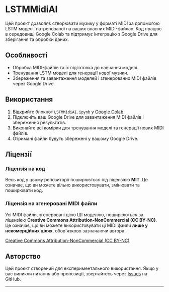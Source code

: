 # LSTMMidiAI

Цей проєкт дозволяє створювати музику у форматі MIDI за допомогою LSTM моделі, натренованої на ваших власних MIDI-файлах. Код працює в середовищі Google Colab та підтримує інтеграцію з Google Drive для зберігання та обробки даних.

## Особливості
- Обробка MIDI-файлів та їх підготовка до навчання моделі.
- Тренування LSTM моделі для генерації нової музики.
- Збереження та завантаження моделей і згенерованих MIDI файлів через Google Drive.

## Використання

1. Відкрийте блокнот `LSTMMidiAI.ipynb` у [Google Colab](https://colab.research.google.com/).
2. Підключіть ваш Google Drive для завантаження MIDI файлів і збереження результатів.
3. Виконайте всі комірки для тренування моделі та генерації нових MIDI файлів.
4. Отримані файли будуть збережені у вашому Google Drive.

## Ліцензії

### Ліцензія на код
Весь код у цьому репозиторії поширюється під ліцензією **MIT**. Це означає, що ви можете вільно використовувати, змінювати та поширювати код.

### Ліцензія на згенеровані MIDI файли
Усі MIDI файли, згенеровані цією ШІ моделлю, поширюються за ліцензією **Creative Commons Attribution-NonCommercial (CC BY-NC)**. Це означає, що ви можете використовувати ці MIDI файли **лише у некомерційних цілях**, обов'язково зазначаючи автора.

[Creative Commons Attribution-NonCommercial (CC BY-NC)](https://creativecommons.org/licenses/by-nc/4.0/)

## Авторство

Цей проєкт створений для експериментального використання. Якщо у вас виникли питання або пропозиції, звертайтесь через [Issues](https://github.com/andriy8800555355/LSTMMidiAI/issues) на GitHub.

---

